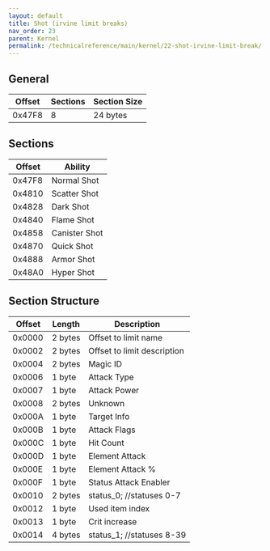 ```yaml
---
layout: default
title: Shot (irvine limit breaks)
nav_order: 23
parent: Kernel
permalink: /technicalreference/main/kernel/22-shot-irvine-limit-break/
---
```


## General

| Offset | Sections | Section Size |
|--------|----------|--------------|
| 0x47F8 | 8        | 24 bytes     |

## Sections

| Offset | Ability       |
|--------|---------------|
| 0x47F8 | Normal Shot   |
| 0x4810 | Scatter Shot  |
| 0x4828 | Dark Shot     |
| 0x4840 | Flame Shot    |
| 0x4858 | Canister Shot |
| 0x4870 | Quick Shot    |
| 0x4888 | Armor Shot    |
| 0x48A0 | Hyper Shot    |

## Section Structure

| Offset | Length  | Description                 |
|--------|---------|-----------------------------|
| 0x0000 | 2 bytes | Offset to limit name        |
| 0x0002 | 2 bytes | Offset to limit description |
| 0x0004 | 2 bytes | Magic ID                    |
| 0x0006 | 1 byte  | Attack Type                 |
| 0x0007 | 1 byte  | Attack Power                |
| 0x0008 | 2 bytes | Unknown                     |
| 0x000A | 1 byte  | Target Info                 |
| 0x000B | 1 byte  | Attack Flags                |
| 0x000C | 1 byte  | Hit Count                   |
| 0x000D | 1 byte  | Element Attack              |
| 0x000E | 1 byte  | Element Attack %            |
| 0x000F | 1 byte  | Status Attack Enabler       |
| 0x0010 | 2 bytes | status_0; //statuses 0-7    |
| 0x0012 | 1 byte  | Used item index             |
| 0x0013 | 1 byte  | Crit increase               |
| 0x0014 | 4 bytes | status_1; //statuses 8-39   |